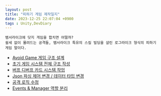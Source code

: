 ```yaml
---
layout: post
title: "피하기 게임 제작일지"
date: 2023-12-25 22:07:04 +0900
tags : Unity,DevDiary
---
```

```
뱀서라이크에 닷지 게임을 합치면 어떨까?
쉴세 없이 몰려드는 공격들, 뱀서라이크 특유의 스킬 빌딩을 살린 로그라이크 형식의 피하기 게임 말이다.
```


* [Avoid Game 게임 구조 설계](./Avoid_1.html)
* [초기 게임 시스템 전체 구조 작성](./Avoid_2.html)
* [버프 디버프 카드 시스템 작업](./Avoid_3.html)
* [Json 파싱 제어 변경 / 데이터 타입 변경](./Avoid_4.html)
* [공격 로직 수정](./Avoid_5.html)
* [Events & Manager 역할 분리](./Avoid_6.html)
